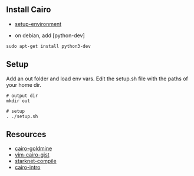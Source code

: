 




## Install Cairo


* [setup-environment](https://www.cairo-lang.org/docs/quickstart.html#)

- on debian, add [python-dev]
```
sudo apt-get install python3-dev
```


## Setup

Add an out folder and load env vars. Edit the setup.sh file with the paths of your home dir.

```
# output dir
mkdir out

# setup
. ./setup.sh
```

## Resources


* [cairo-goldmine](https://github.com/beautyisourbusiness/cairo-goldmine)
* [vim-cairo-gist](https://gist.github.com/amanusk/f73dee988829110ad557c8cba89e4652)
* [starknet-compile](https://www.cairo-lang.org/docs/hello_starknet/intro.html)
* [cairo-intro](https://chainstack.com/starknet-cairo-developer-introduction-part-2/)
